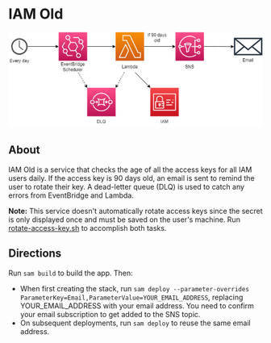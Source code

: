 # IAM Old

![Architecture Diagram](architecture-diagram.png)

## About

IAM Old is a service that checks the age of all the access keys for all IAM users daily. If the access key is 90 days old, an email is sent to remind the user to rotate their key. A dead-letter queue (DLQ) is used to catch any errors from EventBridge and Lambda.

**Note:** This service doesn't automatically rotate access keys since the secret is only displayed once and must be saved on the user's machine. Run [rotate-access-key.sh](../../rotate-access-key.sh) to accomplish both tasks.

## Directions

Run `sam build` to build the app. Then:

- When first creating the stack, run `sam deploy --parameter-overrides ParameterKey=Email,ParameterValue=YOUR_EMAIL_ADDRESS`, replacing YOUR_EMAIL_ADDRESS with your email address. You need to confirm your email subscription to get added to the SNS topic.
- On subsequent deployments, run `sam deploy` to reuse the same email address.
